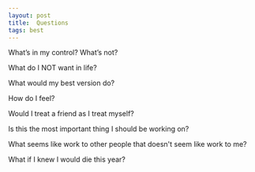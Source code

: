 ```yaml
---
layout: post
title:  Questions  
tags: best 
---
```



What’s in my control? What’s not?

What do I NOT want in life?

What would my best version do? 

How do I feel?

Would I treat a friend as I treat myself?

Is this the most important thing I should be working on?

What seems like work to other people that doesn't seem like work to me?

What if I knew I would die this year? 


